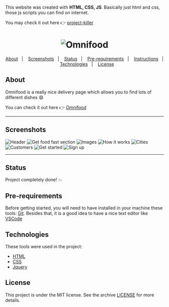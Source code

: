 

This website was created with **HTML, CSS, JS**. 
Basically just html and css, those js scripts you can find on internet.

You may check it out here :point_right: [project-killer](https://project-killer-dann.netlify.app/)

<h1 align="center">
    <img alt="Omnifood" title="Omnifood" src="https://github.com/danielpalmares/project-killer/blob/master/resources/img/logo-white.png" />
</h1>

<p align="center">
  <a href="#about">About</a>&nbsp;&nbsp;&nbsp;|&nbsp;&nbsp;&nbsp;
  <a href="#screenshots">Screenshots</a>&nbsp;&nbsp;&nbsp;|&nbsp;&nbsp;&nbsp;
  <a href="#status">Status</a>&nbsp;&nbsp;&nbsp;|&nbsp;&nbsp;&nbsp;
  <a href="#pre-requirements">Pre-requirements</a>&nbsp;&nbsp;&nbsp;|&nbsp;&nbsp;&nbsp;
  <a href="#instructions">Instructions</a>&nbsp;&nbsp;&nbsp;|&nbsp;&nbsp;&nbsp;
  <a href="#technologies">Technologies</a>&nbsp;&nbsp;&nbsp;|&nbsp;&nbsp;&nbsp;
  <a href="#license">License</a>
</p>

## About

Omnifood is a really nice delivery page which allows you to find lots of different dishes :smile:

You can check it out here :point_right: [Omnifood](https://project-killer-dann.netlify.app/)

---

## Screenshots

![Header](https://github.com/danielpalmares/project-killer/blob/master/.github/omnifood-1.PNG)
![Get food fast section](https://github.com/danielpalmares/project-killer/blob/master/.github/omnifood-2.png)
![Images](https://github.com/danielpalmares/project-killer/blob/master/.github/omnifood-3.png)
![How it works](https://github.com/danielpalmares/project-killer/blob/master/.github/omnifood-4.png)
![Cities](https://github.com/danielpalmares/project-killer/blob/master/.github/omnifood-5.png)
![Customers](https://github.com/danielpalmares/project-killer/blob/master/.github/omnifood-6.png)
![Get started](https://github.com/danielpalmares/project-killer/blob/master/.github/omnifood-7.png)
![Sign up](https://github.com/danielpalmares/project-killer/blob/master/.github/omnifood-8.png)

---

## Status

Project completely done! :boom:

## Pre-requirements

Before getting started, you will need to have installed in your machine these tools: 
[Git](https://git-scm.com). 
Besides that, it is a good idea to have a nice text editor like [VSCode](https://code.visualstudio.com/)

## Technologies

These tools were used in the project:

- [HTML](https://developer.mozilla.org/pt-BR/docs/Web/HTML)
- [CSS](https://developer.mozilla.org/pt-BR/docs/Web/CSS)
- [Jquery](https://jquery.com/)

## License

This project is under the MIT license. See the archive [LICENSE](https://github.com/danielpalmares/project-killer/blob/master/LICENSE) for more details.
